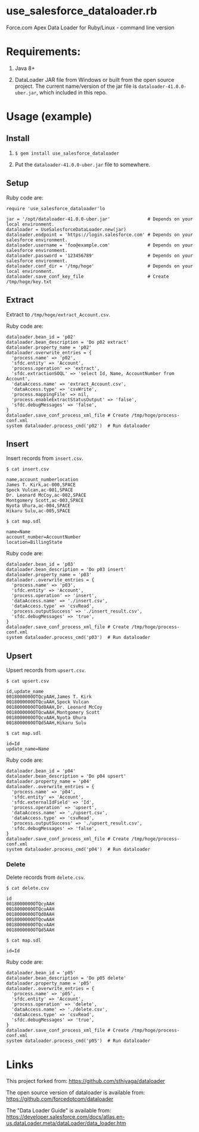 use_salesforce_dataloader.rb
==========

Force.com Apex Data Loader for Ruby/Linux - command line version

# Requirements: 

1. Java 8+

2. DataLoader JAR file from Windows or built from the open source project. 
The current name/version of the jar file is `dataloader-41.0.0-uber.jar`, which included in this repo.

# Usage (example)

## Install

1. `$ gem install use_salesforce_dataloader`

2. Put the `dataloader-41.0.0-uber.jar` file to somewhere.

## Setup

Ruby code are:
```
require 'use_salesforce_dataloader'lo

jar = '/opt/dataloader-41.0.0-uber.jar'              # Depends on your local environment.
dataloader = UseSalesforceDataLoader.new(jar)
dataloader.endpoint = 'https://login.salesforce.com' # Depends on your salesforce environment. 
dataloader.username = 'foo@example.com'              # Depends on your salesforce environment.
dataloader.password = '123456789'                    # Depends on your salesforce environment.
dataloader.conf_dir = '/tmp/hoge'                    # Depends on your local environment.
dataloader.save_conf_key_file                        # Create /tmp/hoge/key.txt
```

## Extract

Extract to `/tmp/hoge/extract_Account.csv`.

Ruby code are:
```
dataloader.bean_id = 'p02'
dataloader.bean_description = 'Do p02 extract'
dataloader.property_name = 'p02'
dataloader.overwrite_entries = {
  'process.name' => 'p02',
  'sfdc.entity' => 'Account',
  'process.operation' => 'extract',
  'sfdc.extractionSOQL' => 'select Id, Name, AccountNumber from Account',
  'dataAccess.name' => 'extract_Account.csv',
  'dataAccess.type' => 'csvWrite',
  'process.mappingFile' => nil,
  'process.enableExtractStatusOutput' => 'false',
  'sfdc.debugMessages' => 'false',
}
dataloader.save_conf_process_xml_file # Create /tmp/hoge/process-conf.xml
system dataloader.process_cmd('p02')  # Run dataloader
```

## Insert

Insert records from `insert.csv`.

`$ cat insert.csv`
```
name,account_numberlocation
James T. Kirk,ac-000,SPACE
Spock Vulcan,ac-001,SPACE
Dr. Leonard McCoy,ac-002,SPACE
Montgomery Scott,ac-003,SPACE
Nyota Uhura,ac-004,SPACE
Hikaru Sulu,ac-005,SPACE
```

`$ cat map.sdl`
```
name=Name
account_number=AccountNumber
location=BillingState
```

Ruby code are:
```
dataloader.bean_id = 'p03'
dataloader.bean_description = 'Do p03 insert'
dataloader.property_name = 'p03'
dataloader..overwrite_entries = {
  'process.name' => 'p03',
  'sfdc.entity' => 'Account',
  'process.operation' => 'insert',
  'dataAccess.name' => './insert.csv',
  'dataAccess.type' => 'csvRead',
  'process.outputSuccess' => './insert_result.csv',
  'sfdc.debugMessages' => 'true',
}
dataloader.save_conf_process_xml_file # Create /tmp/hoge/process-conf.xml
system dataloader.process_cmd('p03')  # Run dataloader
```

## Upsert

Upsert records from `upsert.csv`.

`$ cat upsert.csv`
```
id,update_name
0018000000OTQcyAAH,James T. Kirk
0018000000OTQcuAAH,Spock Vulcan
0018000000OTQd0AAH,Dr. Leonard McCoy
0018000000OTQcwAAH,Montgomery Scott
0018000000OTQcvAAH,Nyota Uhura
0018000000OTQd5AAH,Hikaru Sulu
```

`$ cat map.sdl`
```
id=Id
update_name=Name
```

Ruby code are:
```
dataloader.bean_id = 'p04'
dataloader.bean_description = 'Do p04 upsert'
dataloader.property_name = 'p04'
dataloader..overwrite_entries = {
  'process.name' => 'p04',
  'sfdc.entity' => 'Account',
  'sfdc.externalIdField' => 'Id',
  'process.operation' => 'upsert',
  'dataAccess.name' => './upsert.csv',
  'dataAccess.type' => 'csvRead',
  'process.outputSuccess' => './upsert_result.csv',
  'sfdc.debugMessages' => 'false',
}
dataloader.save_conf_process_xml_file # Create /tmp/hoge/process-conf.xml
system dataloader.process_cmd('p04')  # Run dataloader
```

### Delete

Delete records from `delete.csv`.

`$ cat delete.csv`
```
id
0018000000OTQcyAAH
0018000000OTQcuAAH
0018000000OTQd0AAH
0018000000OTQcwAAH
0018000000OTQcvAAH
0018000000OTQd5AAH
```

`$ cat map.sdl`
```
id=Id
```

Ruby code are:
```
dataloader.bean_id = 'p05'
dataloader.bean_description = 'Do p05 delete'
dataloader.property_name = 'p05'
dataloader..overwrite_entries = {
  'process.name' => 'p05',
  'sfdc.entity' => 'Account',
  'process.operation' => 'delete',
  'dataAccess.name' => './delete.csv',
  'dataAccess.type' => 'csvRead',
  'sfdc.debugMessages' => 'true',
}
dataloader.save_conf_process_xml_file # Create /tmp/hoge/process-conf.xml
system dataloader.process_cmd('p05')  # Run dataloader
```

# Links

This project forked from: https://github.com/sthiyaga/dataloader

The open source version of dataloader is available from: https://github.com/forcedotcom/dataloader

The "Data Loader Guide" is available from: https://developer.salesforce.com/docs/atlas.en-us.dataLoader.meta/dataLoader/data_loader.htm
